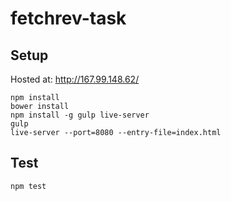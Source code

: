 # fetchrev-task

## Setup

Hosted at: http://167.99.148.62/

```
npm install
bower install
npm install -g gulp live-server
gulp
live-server --port=8080 --entry-file=index.html
```

## Test

```
npm test
```
